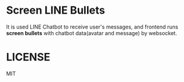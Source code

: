 # Screen LINE Bullets

It is used LINE Chatbot to receive user's messages, and frontend runs **screen bullets** with chatbot data(avatar and message) by websocket.

# LICENSE

MIT
